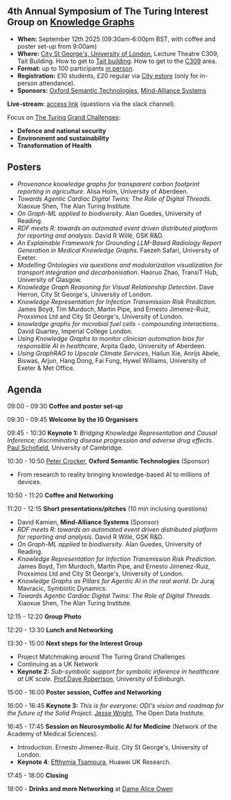 ## 4th Annual Symposium of The Turing Interest Group on [Knowledge Graphs](https://www.turing.ac.uk/research/interest-groups/knowledge-graphs)

- **When:** September 12th 2025 (09:30am-6:00pm BST, with coffee and poster set-up from 9:00am)
- **Where:** [City St George's, University of London](https://www.citystgeorges.ac.uk/), Lecture Theatre C309, Tait Building. How to get to [Tait building](https://goo.gl/maps/DkxQcdR5fSyuy1hy9). How to get to the [C309](https://bit.ly/symposium-video-getting-to-c309) area.
- **Format:** up to 100 participants <ins>in person</ins>. 
- **Registration:** £10 students, £20 regular via [City estore](https://www.citystgeorges.ac.uk/news-and-events/events/2025/september/4th-annual-symposium-of-the-turing-interest-group-on-knowledge-graphs) (only for in-person attendance).
- **Sponsors:** [Oxford Semantic Technologies](https://www.oxfordsemantic.tech/), [Mind-Alliance Systems](https://www.mind-alliance.com/)
<!--- **Photos:** TBA -->
<!-- **Call for presentations and posters:** (now closed)
  - [Poster presentation and potential sponsorship from industry](https://forms.gle/8M8Je79aHuz9Abb48) (please reach for additional details).
  - [Poster presentation from academia](https://forms.gle/aYktpvP6CurTyzhMA).
-->
**Live-stream:** [access link](https://echo360.org.uk/section/88ad5e90-d7d6-4b75-92b6-6b31bd706def/public) (questions via the slack channel).


Focus on [The Turing Grand Challenges](https://www.turing.ac.uk/research):
- **Defence and national security**
- **Environment and sustainability**
- **Transformation of Health**


## Posters
- *Provenance knowledge graphs for transparent carbon footprint reporting in agriculture*. Alisa Holm, University of Aberdeen.
- *Towards Agentic Cardiac Digital Twins: The Role of Digital Threads*. Xiaoxue Shen, The Alan Turing Institute.
- *On Graph-ML applied to biodiversity*. Alan Guedes, University of Reading.
- *RDF meets R: towards an automated event driven distributed platform for reporting and analysis*. David R Willé, GSK R&D.
- *An Explainable Framework for Grounding LLM-Based Radiology Report Generation in Medical Knowledge Graphs*. Faezeh Safari, University of Exeter.
- *Modelling Ontologies via questions and modularization visualization for transport integration and decarbonisation*. Haoruo Zhao, TransiT Hub, University of Glasgow.
- *Knowledge Graph Reasoning for Visual Relationship Detection*. Dave Herron, City St George's, University of London.
- *Knowledge Representation for Infection Transmission Risk Prediction*. James Boyd, Tim Murdoch, Martin Pipe, and Ernesto Jimenez-Ruiz, Proxximos Ltd and City St George's, University of London.
- *knowledge graphs for microbial fuel cells - compounding interactions*. David Quartey, Imperial College London.
- *Using Knowledge Graphs to monitor clinician automation bias for responsible AI in healthcare*, Arpita Gado, University of Aberdeen.
- *Using GraphRAG to Upscale Climate Services*, Hailun Xie, Anrijs Abele, Biswas, Arjun, Hang Dong, Fai Fung, Hywel Williams, University of Exeter & Met Office.

## Agenda

09:00 - 09:30 **Coffee and poster set-up**

09:30 - 09:45 **Welcome by the IG Organisers**

09:45 - 10:30 **Keynote 1:** *Bridging Knowledge Representation and Causal Inference; discriminating disease progression and adverse drug effects*. [Paul Schofield](https://www.pdn.cam.ac.uk/directory/paul-schofield), University of Cambridge.

10:30 - 10:50 [Peter Crocker](https://www.linkedin.com/in/peter-crocker/), **Oxford Semantic Technologies** (Sponsor)
- From research to reality bringing knowledge-based AI to millions of devices.

10:50 - 11:20 **Coffee and Networking**

11:20 - 12:15 **Short presentations/pitches** (10 min inclusing questions)
- David Kamien,  **Mind-Alliance Systems** (Sponsor)
- *RDF meets R: towards an automated event driven distributed platform for reporting and analysis*. David R Willé, GSK R&D.
- *On Graph-ML applied to biodiversity*. Alan Guedes, University of Reading.
- *Knowledge Representation for Infection Transmission Risk Prediction*. James Boyd, Tim Murdoch, Martin Pipe, and Ernesto Jimenez-Ruiz, Proxximos Ltd and City St George's, University of London.
- *Knowledge Graphs as Pillars for Agentic AI in the real world*. Dr Juraj Mavracic, Symbiotic Dynamics.
- *Towards Agentic Cardiac Digital Twins: The Role of Digital Threads*. Xiaoxue Shen, The Alan Turing Institute.

12:15 - 12:20 **Group Photo**

12:20 - 13:30 **Lunch and Networking**

13:30 - 15:00 **Next steps for the Interest Group**
- Project Matchmaking around The Turing Grand Challenges
- Continuing as a UK Network
- **Keynote 2:** *Sub-symbolic support for symbolic inference in healthcare at UK scale.* [Prof.Dave Robertson](https://edwebprofiles.ed.ac.uk/profile/dave-robertson), University of Edinburgh.

<!--14:45 - 15:15 Project Matchmaking around The Turing Grand Challenges
<!-- - Support for seed-corn projects in the area of KGs and ontologies and their applications (GCHQ). Nigel D -->

15:00 - 16:00 **Poster session, Coffee and Networking**

16:00 - 16:45 **Keynote 3:** *This is for everyone: ODI's vision and roadmap for the future of the Solid Project*. [Jesse Wright](https://theodi.org/profile/jesse-wright/), The Open Data Institute.

<!--16:15 - 16:45 Project Matchmaking around The Turing Grand Challenges (Presentation from Groups)-->

16:45 - 17:45 **Session on Neurosymbolic AI for Medicine** (Network of the Academy of Medical Sciences).
- Introduction. Ernesto Jimenez-Ruiz. City St George's, University of London.
- **Keynote 4**: [Efthymia Tsamoura](https://tsamoura.github.io/), Huawei UK Research.

17:45 - 18:00 **Closing**

18:00 - **Drinks and more Networking** at [Dame Alice Owen](https://maps.app.goo.gl/JFGwGSVFZFFf9LQa6)

<!--
<br>
<p align="center">
<img src="https://raw.githubusercontent.com/turing-knowledge-graphs/meet-ups/main/poster-2nd-symposium-ig-kg.png" width="550" alt="Symposium">
</p>
-->


